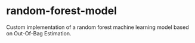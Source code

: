 # random-forest-model
Custom implementation of a random forest machine learning model based on Out-Of-Bag Estimation.
